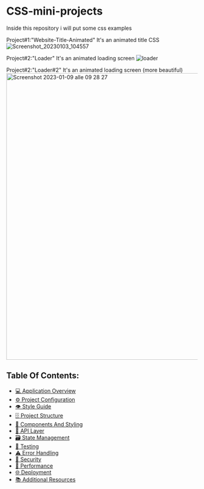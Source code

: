 # CSS-mini-projects
Inside this repository i will put some css examples

Project#1:"Website-Title-Animated" It's an animated title CSS
![Screenshot_20230103_104557](https://user-images.githubusercontent.com/57111980/210333366-504977d3-76f3-4469-ac72-d0ced1c0ca6f.png)

Project#2:"Loader" It's an animated loading screen
![loader](https://user-images.githubusercontent.com/57111980/210587618-b646ceff-101e-4d76-aa34-531bc38c702b.png)

Project#2:"Loader#2" It's an animated loading screen (more beautiful)
<img width="753" alt="Screenshot 2023-01-09 alle 09 28 27" src="https://user-images.githubusercontent.com/57111980/211267209-a7dd6a32-556b-42a7-8e1e-0c5c375aaabd.png">

## Table Of Contents:

- [💻 Application Overview](docs/application-overview.md)
- [⚙️ Project Configuration](docs/project-configuration.md)
- [👁️ Style Guide](docs/style-guide.md)
- [🗄️ Project Structure](docs/project-structure.md)
- [🧱 Components And Styling](docs/components-and-styling.md)
- [📡 API Layer](docs/api-layer.md)
- [🗃️ State Management](docs/state-management.md)
- [🧪 Testing](docs/testing.md)
- [⚠️ Error Handling](docs/error-handling.md)
- [🔐 Security](docs/security.md)
- [🚄 Performance](docs/performance.md)
- [🌐 Deployment](docs/deployment.md)
- [📚 Additional Resources](docs/additional-resources.md)

